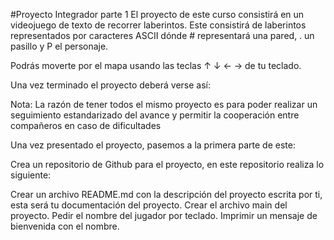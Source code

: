 #Proyecto Integrador parte 1
El proyecto de este curso consistirá en un videojuego de texto de recorrer laberintos. Este consistirá de laberintos representados por caracteres ASCII dónde # representará una pared, . un pasillo y P el personaje.

Podrás moverte por el mapa usando las teclas ↑ ↓ ← → de tu teclado.

Una vez terminado el proyecto deberá verse así:


Nota: La razón de tener todos el mismo proyecto es para poder realizar un seguimiento estandarizado del avance y permitir la cooperación entre compañeros en caso de dificultades

Una vez presentado el proyecto, pasemos a la primera parte de este:

Crea un repositorio de Github para el proyecto, en este repositorio realiza lo siguiente:

Crear un archivo README.md con la descripción del proyecto escrita por ti, esta será tu documentación del proyecto.
Crear el archivo main del proyecto.
Pedir el nombre del jugador por teclado.
Imprimir un mensaje de bienvenida con el nombre.